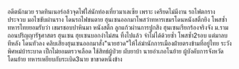 อดีตนักมวย ราดทินเนอร์อล้วจุดไฟใส่นักท่องเที่ยวมาเลเซีย เพราะ เครียดไม่มีงาน
รถไฟตกราง ประจวบ
มอไซขับผ่านราง โดนรถไฟชนตาย
ฮุนเซนออกมาโพสว่าทหารเขมรโดนหนังสติ้กยิง โพสซ้ำ 
ทหารไทยยอมรับว่า เขมรชอบปาหินมา หนังสติ้ก ลูกแก้วผ่านการปูกสิง
ฮุนเซนเรียกร้องจริงจัง
ม.รามถอนปริญญารัฐศาสตร ฮุนเซน ฮุยเซนบอกง่าไม่สน ทิ้งไปแล้ว จำไม่ได้ด้วยซ้ำ โพสซ้ำ2รอบ แต่มาลบทีหลัง โดนทัวลง
คลิบเสียงฮุนเซนออกมาสั่ง"นายฮวด"ให้ไล่ฆ่านักการเมืองฝ่ายตรงข้ามที่อยู่ไทย
ระวังพิศหม่บ้าระบาด
เป็กไม่ยอมตรวจเลือด ใช้สิทธ์ผู้ป่วย
ผับยาบ้า นายอำเภอโนย้าย ผู้บังคับการจังหวัดโดนย้าย
ทหารเหยียบกับระเบิด3นาย ขาขาดหนึ่งข้าง